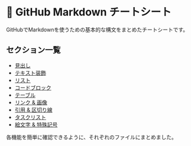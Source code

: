 # 📖 GitHub Markdown チートシート

GitHubでMarkdownを使うための基本的な構文をまとめたチートシートです。

## セクション一覧
- [見出し](./headings.md)
- [テキスト装飾](./text.md)
- [リスト](./lists.md)
- [コードブロック](./code.md)
- [テーブル](./table.md)
- [リンク & 画像](./links.md)
- [引用 & 区切り線](./blockquote.md)
- [タスクリスト](./tasks.md)
- [絵文字 & 特殊記号](./emoji.md)

各機能を簡単に確認できるように、それぞれのファイルにまとめました。

